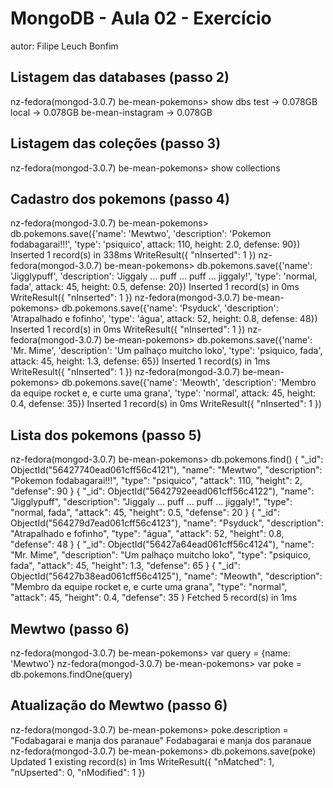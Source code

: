 # MongoDB - Aula 02 - Exercício
autor: Filipe Leuch Bonfim

## Listagem das databases (passo 2)
nz-fedora(mongod-3.0.7) be-mean-pokemons> show dbs
test              → 0.078GB
local             → 0.078GB
be-mean-instagram → 0.078GB

## Listagem das coleções (passo 3)
nz-fedora(mongod-3.0.7) be-mean-pokemons> show collections

## Cadastro dos pokemons (passo 4)
nz-fedora(mongod-3.0.7) be-mean-pokemons> db.pokemons.save({'name': 'Mewtwo', 'description': 'Pokemon fodabagarai!!!', 'type': 'psiquico', attack: 110, height: 2.0, defense: 90})
Inserted 1 record(s) in 338ms
WriteResult({
  "nInserted": 1
})
nz-fedora(mongod-3.0.7) be-mean-pokemons> db.pokemons.save({'name': 'Jigglypuff', 'description': 'Jiggaly ... puff ... puff ... jiggaly!', 'type': 'normal, fada', attack: 45, height: 0.5, defense: 20})
Inserted 1 record(s) in 0ms
WriteResult({
  "nInserted": 1
})
nz-fedora(mongod-3.0.7) be-mean-pokemons> db.pokemons.save({'name': 'Psyduck', 'description': 'Atrapalhado e fofinho', 'type': 'água', attack: 52, height: 0.8, defense: 48})
Inserted 1 record(s) in 0ms
WriteResult({
  "nInserted": 1
})
nz-fedora(mongod-3.0.7) be-mean-pokemons> db.pokemons.save({'name': 'Mr. Mime', 'description': 'Um palhaço muitcho loko', 'type': 'psiquico, fada', attack: 45, height: 1.3, defense: 65})
Inserted 1 record(s) in 1ms
WriteResult({
  "nInserted": 1
})
nz-fedora(mongod-3.0.7) be-mean-pokemons> db.pokemons.save({'name': 'Meowth', 'description': 'Membro da equipe rocket e, e curte uma grana', 'type': 'normal', attack: 45, height: 0.4, defense: 35})
Inserted 1 record(s) in 0ms
WriteResult({
  "nInserted": 1
})

## Lista dos pokemons (passo 5)
nz-fedora(mongod-3.0.7) be-mean-pokemons> db.pokemons.find()
{
  "_id": ObjectId("56427740ead061cff56c4121"),
  "name": "Mewtwo",
  "description": "Pokemon fodabagarai!!!",
  "type": "psiquico",
  "attack": 110,
  "height": 2,
  "defense": 90
}
{
  "_id": ObjectId("5642792eead061cff56c4122"),
  "name": "Jigglypuff",
  "description": "Jiggaly ... puff ... puff ... jiggaly!",
  "type": "normal, fada",
  "attack": 45,
  "height": 0.5,
  "defense": 20
}
{
  "_id": ObjectId("564279d7ead061cff56c4123"),
  "name": "Psyduck",
  "description": "Atrapalhado e fofinho",
  "type": "água",
  "attack": 52,
  "height": 0.8,
  "defense": 48
}
{
  "_id": ObjectId("56427a64ead061cff56c4124"),
  "name": "Mr. Mime",
  "description": "Um palhaço muitcho loko",
  "type": "psiquico, fada",
  "attack": 45,
  "height": 1.3,
  "defense": 65
}
{
  "_id": ObjectId("56427b38ead061cff56c4125"),
  "name": "Meowth",
  "description": "Membro da equipe rocket e, e curte uma grana",
  "type": "normal",
  "attack": 45,
  "height": 0.4,
  "defense": 35
}
Fetched 5 record(s) in 1ms

## Mewtwo (passo 6)
nz-fedora(mongod-3.0.7) be-mean-pokemons> var query = {name: 'Mewtwo'}
nz-fedora(mongod-3.0.7) be-mean-pokemons> var poke = db.pokemons.findOne(query)


## Atualização do Mewtwo (passo 6)
nz-fedora(mongod-3.0.7) be-mean-pokemons> poke.description = "Fodabagarai e manja dos paranaue"
Fodabagarai e manja dos paranaue
nz-fedora(mongod-3.0.7) be-mean-pokemons> db.pokemons.save(poke)
Updated 1 existing record(s) in 1ms
WriteResult({
  "nMatched": 1,
  "nUpserted": 0,
  "nModified": 1
})


